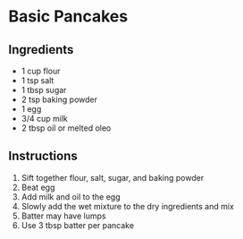 # Basic Pancakes

## Ingredients

- 1 cup flour
- 1 tsp salt
- 1 tbsp sugar
- 2 tsp baking powder
- 1 egg
- 3/4 cup milk
- 2 tbsp oil or melted oleo

## Instructions

1. Sift together flour, salt, sugar, and baking powder
2. Beat egg
3. Add milk and oil to the egg
4. Slowly add the wet mixture to the dry ingredients and mix
5. Batter may have lumps
6. Use 3 tbsp batter per pancake
